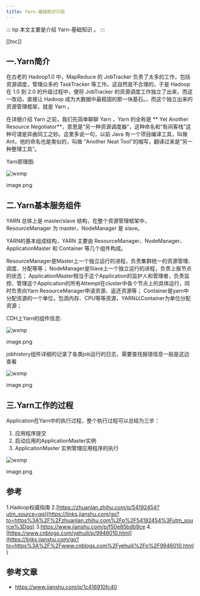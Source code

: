 ```yaml
---
title: Yarn-基础知识介绍
---
```


::: tip
本文主要是介绍 Yarn-基础知识 。
:::

[[toc]]

## 一.Yarn简介

在古老的 Hadoop1.0 中，MapReduce 的 JobTracker 负责了太多的工作，包括资源调度，管理众多的 TaskTracker 等工作。这自然是不合理的，于是 Hadoop 在 1.0 到 2.0 的升级过程中，便将 JobTracker 的资源调度工作独立了出来，而这一改动，直接让 Hadoop 成为大数据中最稳固的那一块基石。，而这个独立出来的资源管理框架，就是 Yarn 。

在详细介绍 Yarn 之前，我们先简单聊聊 Yarn ，Yarn 的全称是 ** Yet Another Resource Negotiator**，意思是“另一种资源调度器”，这种命名和“有间客栈”这种可谓是异曲同工之妙。这里多说一句，以前 Java 有一个项目编译工具，叫做 Ant，他的命名也是类似的，叫做 “Another Neat Tool”的缩写，翻译过来是”另一种整理工具“。

Yarn原理图:



<img class= "zoom-custom-imgs" :src="$withBase('/assets/img/dp/yarn/intro-1.png')" alt="wxmp">

image.png

## 二.Yarn基本服务组件

YARN 总体上是 master/slave 结构，在整个资源管理框架中，ResourceManager 为 master，NodeManager 是 slave。

YARN的基本组成结构，YARN 主要由 ResourceManager、NodeManager、ApplicationMaster 和 Container 等几个组件构成。

ResourceManager是Master上一个独立运行的进程，负责集群统一的资源管理、调度、分配等等；
 NodeManager是Slave上一个独立运行的进程，负责上报节点的状态；
 ApplicationMaster相当于这个Application的监护人和管理者，负责监控、管理这个Application的所有Attempt在cluster中各个节点上的具体运行，同时负责向Yarn ResourceManager申请资源、返还资源等；
 Container是yarn中分配资源的一个单位，包涵内存、CPU等等资源，YARN以Container为单位分配资源；

CDH上Yarn的组件信息:



<img class= "zoom-custom-imgs" :src="$withBase('/assets/img/dp/yarn/intro-2.png')" alt="wxmp">


image.png

jobhistory组件详细的记录了各类job运行的日志，需要查找报错信息一般是这边查看

<img class= "zoom-custom-imgs" :src="$withBase('/assets/img/dp/yarn/intro-3.png')" alt="wxmp">

image.png

## 三.Yarn工作的过程

Application在Yarn中的执行过程，整个执行过程可以总结为三步：

1. 应用程序提交
2. 启动应用的ApplicationMaster实例
3. ApplicationMaster 实例管理应用程序的执行

<img class= "zoom-custom-imgs" :src="$withBase('/assets/img/dp/yarn/intro-4.png')" alt="wxmp">

image.png

## 参考

1.Hadoop权威指南
 2.[https://zhuanlan.zhihu.com/p/54192454?utm_source=qq](https://links.jianshu.com/go?to=https%3A%2F%2Fzhuanlan.zhihu.com%2Fp%2F54192454%3Futm_source%3Dqq)
 3.https://www.jianshu.com/p/f50e85bdb9ce
 4.[https://www.cnblogs.com/yehuili/p/9946010.html](https://links.jianshu.com/go?to=https%3A%2F%2Fwww.cnblogs.com%2Fyehuili%2Fp%2F9946010.html)


## 参考文章
* https://www.jianshu.com/p/1c416910fc40